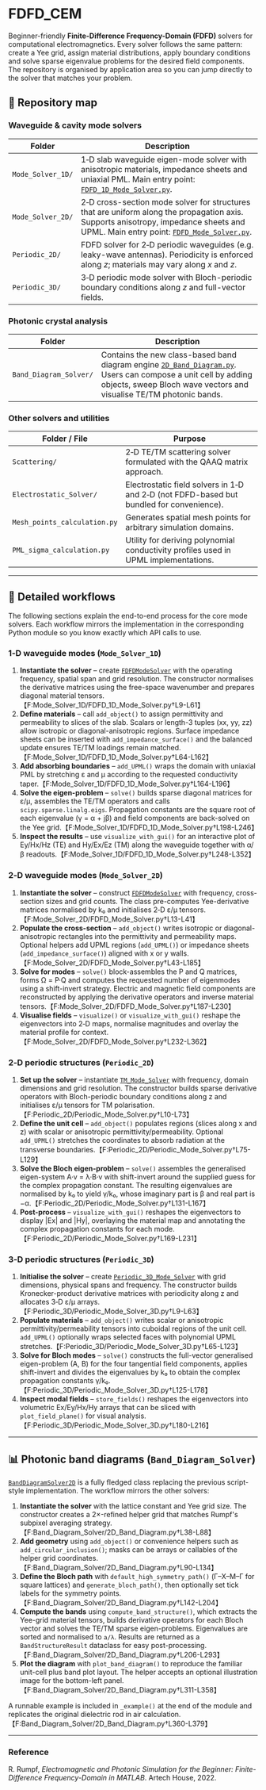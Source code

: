 # FDFD_CEM

Beginner-friendly **Finite-Difference Frequency-Domain (FDFD)** solvers for
computational electromagnetics.  Every solver follows the same pattern:
create a Yee grid, assign material distributions, apply boundary
conditions and solve sparse eigenvalue problems for the desired field
components.  The repository is organised by application area so you can
jump directly to the solver that matches your problem.

## 📁 Repository map

### Waveguide & cavity mode solvers

| Folder | Description |
| --- | --- |
| `Mode_Solver_1D/` | 1‑D slab waveguide eigen-mode solver with anisotropic materials, impedance sheets and uniaxial PML.  Main entry point: [`FDFD_1D_Mode_Solver.py`](Mode_Solver_1D/FDFD_1D_Mode_Solver.py). |
| `Mode_Solver_2D/` | 2‑D cross-section mode solver for structures that are uniform along the propagation axis.  Supports anisotropy, impedance sheets and UPML.  Main entry point: [`FDFD_Mode_Solver.py`](Mode_Solver_2D/FDFD_Mode_Solver.py). |
| `Periodic_2D/` | FDFD solver for 2‑D periodic waveguides (e.g. leaky-wave antennas).  Periodicity is enforced along *z*; materials may vary along *x* and *z*. |
| `Periodic_3D/` | 3‑D periodic mode solver with Bloch-periodic boundary conditions along *z* and full-vector fields. |

### Photonic crystal analysis

| Folder | Description |
| --- | --- |
| `Band_Diagram_Solver/` | Contains the new class-based band diagram engine [`2D_Band_Diagram.py`](Band_Diagram_Solver/2D_Band_Diagram.py).  Users can compose a unit cell by adding objects, sweep Bloch wave vectors and visualise TE/TM photonic bands. |

### Other solvers and utilities

| Folder / File | Purpose |
| --- | --- |
| `Scattering/` | 2‑D TE/TM scattering solver formulated with the QAAQ matrix approach. |
| `Electrostatic_Solver/` | Electrostatic field solvers in 1‑D and 2‑D (not FDFD-based but bundled for convenience). |
| `Mesh_points_calculation.py` | Generates spatial mesh points for arbitrary simulation domains. |
| `PML_sigma_calculation.py` | Utility for deriving polynomial conductivity profiles used in UPML implementations. |

---

## 🧭 Detailed workflows

The following sections explain the end-to-end process for the core mode
solvers.  Each workflow mirrors the implementation in the corresponding
Python module so you know exactly which API calls to use.

### 1‑D waveguide modes (`Mode_Solver_1D`)

1. **Instantiate the solver** – create [`FDFDModeSolver`](Mode_Solver_1D/FDFD_1D_Mode_Solver.py)
   with the operating frequency, spatial span and grid resolution.  The
   constructor normalises the derivative matrices using the free-space
   wavenumber and prepares diagonal material tensors.【F:Mode_Solver_1D/FDFD_1D_Mode_Solver.py†L9-L61】
2. **Define materials** – call `add_object()` to assign permittivity and
   permeability to slices of the slab.  Scalars or length-3 tuples (xx,
   yy, zz) allow isotropic or diagonal-anisotropic regions.  Surface
   impedance sheets can be inserted with `add_impedance_surface()` and
   the balanced update ensures TE/TM loadings remain matched.【F:Mode_Solver_1D/FDFD_1D_Mode_Solver.py†L64-L162】
3. **Add absorbing boundaries** – `add_UPML()` wraps the domain with
   uniaxial PML by stretching ε and µ according to the requested
   conductivity taper.【F:Mode_Solver_1D/FDFD_1D_Mode_Solver.py†L164-L196】
4. **Solve the eigen-problem** – `solve()` builds sparse diagonal
   matrices for ε/µ, assembles the TE/TM operators and calls
   `scipy.sparse.linalg.eigs`.  Propagation constants are the square root
   of each eigenvalue (γ = α + jβ) and field components are back-solved
   on the Yee grid.【F:Mode_Solver_1D/FDFD_1D_Mode_Solver.py†L198-L246】
5. **Inspect the results** – use `visualize_with_gui()` for an interactive
   plot of Ey/Hx/Hz (TE) and Hy/Ex/Ez (TM) along the waveguide together
   with α/β readouts.【F:Mode_Solver_1D/FDFD_1D_Mode_Solver.py†L248-L352】

### 2‑D waveguide modes (`Mode_Solver_2D`)

1. **Instantiate the solver** – construct [`FDFDModeSolver`](Mode_Solver_2D/FDFD_Mode_Solver.py)
   with frequency, cross-section sizes and grid counts.  The class
   pre-computes Yee-derivative matrices normalised by k₀ and initialises
   2‑D ε/µ tensors.【F:Mode_Solver_2D/FDFD_Mode_Solver.py†L13-L41】
2. **Populate the cross-section** – `add_object()` writes isotropic or
   diagonal-anisotropic rectangles into the permittivity and permeability
   maps.  Optional helpers add UPML regions (`add_UPML()`) or impedance
   sheets (`add_impedance_surface()`) aligned with x or y walls.【F:Mode_Solver_2D/FDFD_Mode_Solver.py†L43-L185】
3. **Solve for modes** – `solve()` block-assembles the P and Q matrices,
   forms Ω = P·Q and computes the requested number of eigenmodes using a
   shift-invert strategy.  Electric and magnetic field components are
   reconstructed by applying the derivative operators and inverse
   material tensors.【F:Mode_Solver_2D/FDFD_Mode_Solver.py†L187-L230】
4. **Visualise fields** – `visualize()` or `visualize_with_gui()` reshape
   the eigenvectors into 2‑D maps, normalise magnitudes and overlay the
   material profile for context.【F:Mode_Solver_2D/FDFD_Mode_Solver.py†L232-L362】

### 2‑D periodic structures (`Periodic_2D`)

1. **Set up the solver** – instantiate [`TM_Mode_Solver`](Periodic_2D/Periodic_Mode_Solver.py)
   with frequency, domain dimensions and grid resolution.  The constructor
   builds sparse derivative operators with Bloch-periodic boundary
   conditions along z and initialises ε/µ tensors for TM polarisation.【F:Periodic_2D/Periodic_Mode_Solver.py†L10-L73】
2. **Define the unit cell** – `add_object()` populates regions (slices
   along x and z) with scalar or anisotropic permittivity/permeability.
   Optional `add_UPML()` stretches the coordinates to absorb radiation
   at the transverse boundaries.【F:Periodic_2D/Periodic_Mode_Solver.py†L75-L129】
3. **Solve the Bloch eigen-problem** – `solve()` assembles the generalised
   eigen-system A·v = λ·B·v with shift-invert around the supplied guess
   for the complex propagation constant.  The resulting eigenvalues are
   normalised by k₀ to yield γ/k₀, whose imaginary part is β and real
   part is −α.【F:Periodic_2D/Periodic_Mode_Solver.py†L131-L167】
4. **Post-process** – `visualize_with_gui()` reshapes the eigenvectors to
   display |Ex| and |Hy|, overlaying the material map and annotating the
   complex propagation constants for each mode.【F:Periodic_2D/Periodic_Mode_Solver.py†L169-L231】

### 3‑D periodic structures (`Periodic_3D`)

1. **Initialise the solver** – create [`Periodic_3D_Mode_Solver`](Periodic_3D/Periodic_Mode_Solver_3D.py)
   with grid dimensions, physical spans and frequency.  The constructor
   builds Kronecker-product derivative matrices with periodicity along z
   and allocates 3‑D ε/µ arrays.【F:Periodic_3D/Periodic_Mode_Solver_3D.py†L9-L63】
2. **Populate materials** – `add_object()` writes scalar or anisotropic
   permittivity/permeability tensors into cuboidal regions of the unit
   cell.  `add_UPML()` optionally wraps selected faces with polynomial
   UPML stretches.【F:Periodic_3D/Periodic_Mode_Solver_3D.py†L65-L123】
3. **Solve for Bloch modes** – `solve()` constructs the full-vector
   generalised eigen-problem (A, B) for the four tangential field
   components, applies shift-invert and divides the eigenvalues by k₀ to
   obtain the complex propagation constants γ/k₀.【F:Periodic_3D/Periodic_Mode_Solver_3D.py†L125-L178】
4. **Inspect modal fields** – `store_fields()` reshapes the eigenvectors
   into volumetric Ex/Ey/Hx/Hy arrays that can be sliced with
   `plot_field_plane()` for visual analysis.【F:Periodic_3D/Periodic_Mode_Solver_3D.py†L180-L216】

---

## 📊 Photonic band diagrams (`Band_Diagram_Solver`)

[`BandDiagramSolver2D`](Band_Diagram_Solver/2D_Band_Diagram.py) is a
fully fledged class replacing the previous script-style implementation.
The workflow mirrors the other solvers:

1. **Instantiate the solver** with the lattice constant and Yee grid size.
   The constructor creates a 2×-refined helper grid that matches Rumpf's
   subpixel averaging strategy.【F:Band_Diagram_Solver/2D_Band_Diagram.py†L38-L88】
2. **Add geometry** using `add_object()` or convenience helpers such as
   `add_circular_inclusion()`; masks can be arrays or callables of the
   helper grid coordinates.【F:Band_Diagram_Solver/2D_Band_Diagram.py†L90-L134】
3. **Define the Bloch path** with `default_high_symmetry_path()` (Γ–X–M–Γ
   for square lattices) and `generate_bloch_path()`, then optionally set
   tick labels for the symmetry points.【F:Band_Diagram_Solver/2D_Band_Diagram.py†L142-L204】
4. **Compute the bands** using `compute_band_structure()`, which extracts
   the Yee-grid material tensors, builds derivative operators for each
   Bloch vector and solves the TE/TM sparse eigen-problems.  Eigenvalues
   are sorted and normalised to `a/λ`.  Results are returned as a
   `BandStructureResult` dataclass for easy post-processing.【F:Band_Diagram_Solver/2D_Band_Diagram.py†L206-L293】
5. **Plot the diagram** with `plot_band_diagram()` to reproduce the
   familiar unit-cell plus band plot layout.  The helper accepts an
   optional illustration image for the bottom-left panel.【F:Band_Diagram_Solver/2D_Band_Diagram.py†L311-L358】

A runnable example is included in `_example()` at the end of the module
and replicates the original dielectric rod in air calculation.【F:Band_Diagram_Solver/2D_Band_Diagram.py†L360-L379】

---

### Reference

R. Rumpf, *Electromagnetic and Photonic Simulation for the Beginner:
Finite-Difference Frequency-Domain in MATLAB*.  Artech House, 2022.
